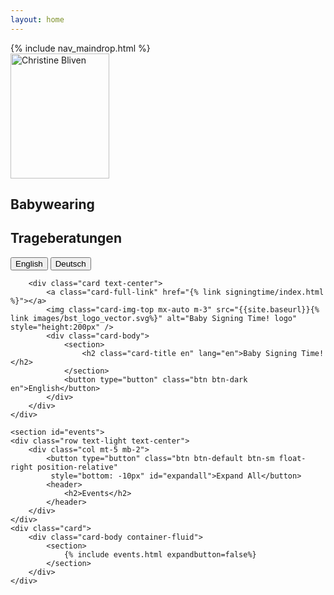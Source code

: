 ```yaml
---
layout: home
---
```

<nav id="navbar" class="navbar navbar-light navbar-expand-lg bg-light sticky-top">
    {% include nav_maindrop.html %}
</nav>

<div class="container mt-4">
    <div class="card-deck">
        <div class="card text-center">
            <a class="card-full-link" href="{{site.baseurl}}{% link babywearing/index.html %}"></a>
            <img class="card-img-top mx-auto m-3" src="{{site.baseurl}}{% link images/profile_pic_oval_370.png %}" alt="Christine Bliven" style="height:200px; width:158px" />
            <div class="card-body">
                <section>
                    <h2 class="card-title en" lang="en">Babywearing</h2>
                    <h2 class="card-title de" lang="de">Trageberatungen</h2>
                </section>
                <button type="button" class="btn btn-dark en">English</button>
                <button type="button" class="btn btn-dark de">Deutsch</button>
            </div>
        </div>

        <div class="card text-center">
            <a class="card-full-link" href="{% link signingtime/index.html %}"></a>
            <img class="card-img-top mx-auto m-3" src="{{site.baseurl}}{% link images/bst_logo_vector.svg%}" alt="Baby Signing Time! logo" style="height:200px" />
            <div class="card-body">
                <section>
                    <h2 class="card-title en" lang="en">Baby Signing Time!</h2>
                </section>
                <button type="button" class="btn btn-dark en">English</button>
            </div>
        </div>
    </div>

    <section id="events">
    <div class="row text-light text-center">
        <div class="col mt-5 mb-2">
            <button type="button" class="btn btn-default btn-sm float-right position-relative"
             style="bottom: -10px" id="expandall">Expand All</button>
            <header>
                <h2>Events</h2>
            </header>
        </div>
    </div>
    <div class="card">
        <div class="card-body container-fluid">
            <section>
                {% include events.html expandbutton=false%}
            </section>
        </div>
    </div>
</section>
</div>
